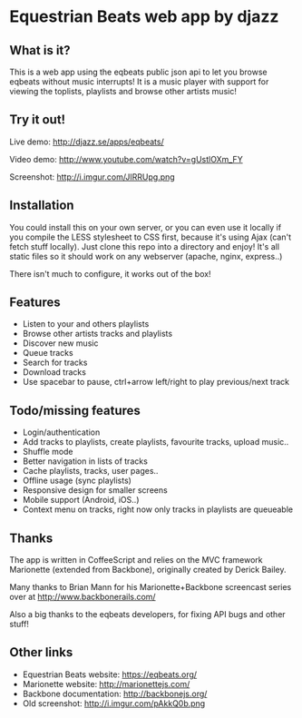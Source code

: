 Equestrian Beats web app by djazz
===

What is it?
---
This is a web app using the eqbeats public json api to let you browse eqbeats without music interrupts! It is a music player with support for viewing the toplists, playlists and browse other artists music!

Try it out!
---
Live demo: http://djazz.se/apps/eqbeats/

Video demo: http://www.youtube.com/watch?v=gUstlOXm_FY

Screenshot: http://i.imgur.com/JIRRUpg.png

Installation
---
You could install this on your own server, or you can even use it locally if you compile the LESS stylesheet to CSS first, because it's using Ajax (can't fetch stuff locally).
Just clone this repo into a directory and enjoy! It's all static files so it should work on any webserver (apache, nginx, express..)

There isn't much to configure, it works out of the box!

Features
---
 * Listen to your and others playlists
 * Browse other artists tracks and playlists
 * Discover new music
 * Queue tracks
 * Search for tracks
 * Download tracks
 * Use spacebar to pause, ctrl+arrow left/right to play previous/next track

Todo/missing features
---
 * Login/authentication
 * Add tracks to playlists, create playlists, favourite tracks, upload music..
 * Shuffle mode
 * Better navigation in lists of tracks
 * Cache playlists, tracks, user pages..
 * Offline usage (sync playlists)
 * Responsive design for smaller screens
 * Mobile support (Android, iOS..)
 * Context menu on tracks, right now only tracks in playlists are queueable

Thanks
---
The app is written in CoffeeScript and relies on the MVC framework Marionette (extended from Backbone), originally created by Derick Bailey.

Many thanks to Brian Mann for his Marionette+Backbone screencast series over at http://www.backbonerails.com/

Also a big thanks to the eqbeats developers, for fixing API bugs and other stuff!


Other links
---
 * Equestrian Beats website: https://eqbeats.org/
 * Marionette website: http://marionettejs.com/
 * Backbone documentation: http://backbonejs.org/
 * Old screenshot: http://i.imgur.com/pAkkQ0b.png
